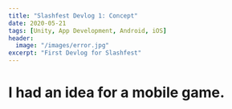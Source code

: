 ```yaml
---
title: "Slashfest Devlog 1: Concept"
date: 2020-05-21
tags: [Unity, App Development, Android, iOS]
header:
  image: "/images/error.jpg"
excerpt: "First Devlog for Slashfest"
---
```

# I had an idea for a mobile game.
